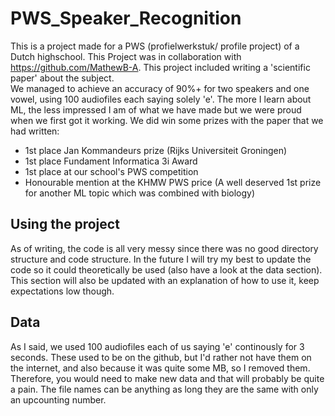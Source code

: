 # PWS_Speaker_Recognition
This is a project made for a PWS (profielwerkstuk/ profile project) of a Dutch highschool. This Project was in collaboration with https://github.com/MathewB-A. This project included writing a 'scientific paper' about the subject.  
We managed to achieve an accuracy of 90%+ for two speakers and one vowel, using 100 audiofiles each saying solely 'e'. The more I learn about ML, the less impressed I am of what we have made but we were proud when we first got it working. We did win some prizes with the paper that we had written:  
- 1st place Jan Kommandeurs prize (Rijks Universiteit Groningen)  
- 1st place Fundament Informatica 3i Award  
- 1st place at our school's PWS competition
- Honourable mention at the KHMW PWS price (A well deserved 1st prize for another ML topic which was combined with biology)

## Using the project
As of writing, the code is all very messy since there was no good directory structure and code structure. In the future I will try my best to update the code so it could theoretically be used (also have a look at the data section). This section will also be updated with an explanation of how to use it, keep expectations low though.

## Data
As I said, we used 100 audiofiles each of us saying 'e' continously for 3 seconds. These used to be on the github, but I'd rather not have them on the internet, and also because it was quite some MB, so I removed them. Therefore, you would need to make new data and that will probably be quite a pain. The file names can be anything as long they are the same with only an upcounting number.  
